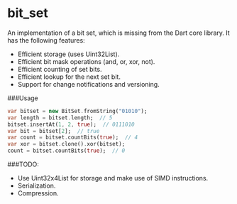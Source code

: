 bit_set
=========

An implementation of a bit set, which is missing from the Dart core library. It has the following features:

- Efficient storage (uses Uint32List).
- Efficient bit mask operations (and, or, xor, not).
- Efficient counting of set bits.
- Efficient lookup for the next set bit.
- Support for change notifications and versioning.

###Usage

```dart
var bitset = new BitSet.fromString("01010");
var length = bitset.length;  // 5
bitset.insertAt(1, 2, true);  // 0111010
var bit = bitset[2];  // true
var count = bitset.countBits(true);  // 4
var xor = bitset.clone().xor(bitset);
count = bitset.countBits(true);  // 0
```    

###TODO:

- Use Uint32x4List for storage and make use of SIMD instructions.
- Serialization.
- Compression.
